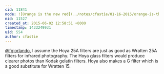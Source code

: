 ```yaml
---
cid: 11841
node: ![Orange is the new red](../notes/cfastie/01-16-2015/orange-is-the-new-red)
nid: 11527
created_at: 2015-06-02 12:58:51 +0000
timestamp: 1433249931
uid: 554
author: cfastie
---
```


[@fgiorlando](/profile/fgiorlando), I assume the Hoya 25A filters are just as good as Wratten 25A filters for infrared photography. The Hoya glass filters would produce clearer photos than Kodak gelatin filters. Hoya also makes a G filter which is a good substitute for Wratten 15.
